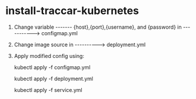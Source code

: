 # install-traccar-kubernetes
01. Change variable ------- {host},{port},{username}, and {password} in -----------> configmap.yml
02. Change image source in ----------> deployment.yml
03. Apply modified config using:

    kubectl apply -f configmap.yml

    kubectl apply -f deployment.yml

    kubectl apply -f service.yml
